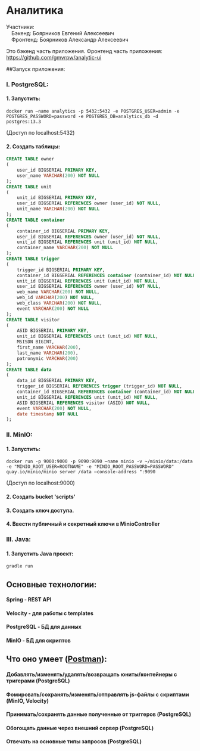 # Аналитика  

Участники:  
&emsp;Бэкенд: Боярников Евгений Алексеевич  
&emsp;Фронтенд: Боярников Александр Алексеевич  

Это бэкенд часть приложения. 
Фронтенд часть приложения: https://github.com/gmvrpw/analytic-ui  
 
##Запуск приложения:  
### I. PostgreSQL:
#### 1. Запустить:    
```shell
docker run —name analytics -p 5432:5432 -e POSTGRES_USER=admin -e POSTGRES_PASSWORD=password -e POSTGRES_DB=analytics_db -d postgres:13.3  
```
(Доступ по localhost:5432)  
#### 2. Создать таблицы:    
```sql
CREATE TABLE owner  
(  
    user_id BIGSERIAL PRIMARY KEY,  
    user_name VARCHAR(200) NOT NULL  
);  
CREATE TABLE unit  
(  
    unit_id BIGSERIAL PRIMARY KEY,  
    user_id BIGSERIAL REFERENCES owner (user_id) NOT NULL,  
    unit_name VARCHAR(200) NOT NULL  
);  
CREATE TABLE container  
(  
    container_id BIGSERIAL PRIMARY KEY,  
    user_id BIGSERIAL REFERENCES owner (user_id) NOT NULL,  
    unit_id BIGSERIAL REFERENCES unit (unit_id) NOT NULL,  
    container_name VARCHAR(200) NOT NULL  
);  
CREATE TABLE trigger  
(  
    trigger_id BIGSERIAL PRIMARY KEY,  
    container_id BIGSERIAL REFERENCES container (container_id) NOT NULL,  
    unit_id BIGSERIAL REFERENCES unit (unit_id) NOT NULL,  
    user_id BIGSERIAL REFERENCES owner (user_id) NOT NULL,  
    web_name VARCHAR(200) NOT NULL,  
    web_id VARCHAR(200) NOT NULL,  
    web_class VARCHAR(200) NOT NULL,  
    event VARCHAR(200) NOT NULL  
);  
CREATE TABLE visitor  
(  
    ASID BIGSERIAL PRIMARY KEY,  
    unit_id BIGSERIAL REFERENCES unit (unit_id) NOT NULL,  
    MSISDN BIGINT,  
    first_name VARCHAR(200),  
    last_name VARCHAR(200),  
    patronymic VARCHAR(200)  
);  
CREATE TABLE data  
(  
    data_id BIGSERIAL PRIMARY KEY,  
    trigger_id BIGSERIAL REFERENCES trigger (trigger_id) NOT NULL,  
    container_id BIGSERIAL REFERENCES container (container_id) NOT NULL,  
    unit_id BIGSERIAL REFERENCES unit (unit_id) NOT NULL,  
    ASID BIGSERIAL REFERENCES visitor (ASID) NOT NULL,  
    event VARCHAR(200) NOT NULL,  
    date timestamp NOT NULL  
);   
```
### II. MinIO:  
#### 1. Запустить: 
```shell
docker run -p 9000:9000 -p 9090:9090 —name minio -v ~/minio/data:/data -e "MINIO_ROOT_USER=ROOTNAME" -e "MINIO_ROOT_PASSWORD=PASSWORD" quay.io/minio/minio server /data —console-address ":9090  
```
(Доступ по localhost:9000)  
#### 2. Создать bucket 'scripts'  
#### 3. Создать ключ доступа.  
#### 4. Ввести публичный и секретный ключи в MinioController    
### III. Java:  
#### 1. Запустить Java проект:
```shell
gradle run
```


## Основные технологии:  
#### Spring - REST API  
#### Velocity - для работы с templates  
#### PostgreSQL - БД для данных   
#### MinIO - БД для скриптов  
  
## Что оно умеет ([Postman](https://documenter.getpostman.com/view/24365536/2s8YzZPKFp)):
#### Добавлять/изменять/удалять/возвращать юниты/контейнеры с тригерами (PostgreSQL)  
#### Фомировать/сохранять/изменять/отправлять js-файлы с скриптами (MinIO, Velocity)  
#### Принимать/сохранять данные полученные от триггеров (PostgreSQL)  
#### Обогощать данные через внешний сервер (PostgreSQL)  
#### Отвечать на основные типы запросов (PostgreSQL)  
